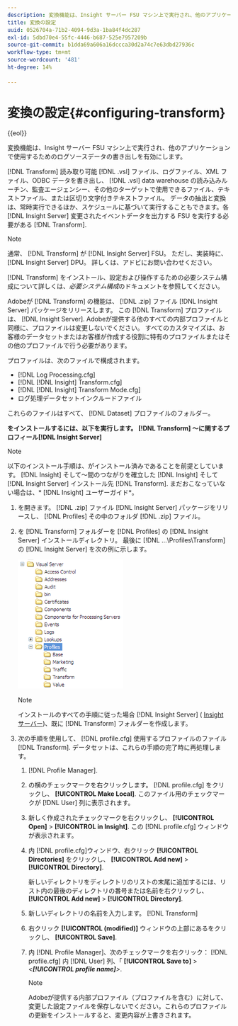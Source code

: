 ```yaml
---
description: 変換機能は、Insight サーバー FSU マシン上で実行され、他のアプリケーションで使用するためのログソースデータの書き出しを有効にします。
title: 変換の設定
uuid: 0526704a-71b2-4094-9d3a-1ba84f4dc287
exl-id: 5dbd70e4-55fc-4446-b687-525e7957209b
source-git-commit: b1dda69a606a16dccca30d2a74c7e63dbd27936c
workflow-type: tm+mt
source-wordcount: '481'
ht-degree: 14%

---
```


# 変換の設定{#configuring-transform}

{{eol}}

変換機能は、Insight サーバー FSU マシン上で実行され、他のアプリケーションで使用するためのログソースデータの書き出しを有効にします。

[!DNL Transform] 読み取り可能 [!DNL .vsl] ファイル、ログファイル、XML ファイル、ODBC データを書き出し、 [!DNL .vsl] data warehouse の読み込みルーチン、監査エージェンシー、その他のターゲットで使用できるファイル、テキストファイル、または区切り文字付きテキストファイル。 データの抽出と変換は、常時実行できるほか、スケジュールに基づいて実行することもできます。各 [!DNL Insight Server] 変更されたイベントデータを出力する FSU を実行する必要がある [!DNL Transform].

>[!NOTE]
>
>通常、 [!DNL Transform] が [!DNL Insight Server] FSU。 ただし、実装時に、 [!DNL Insight Server] DPU。 詳しくは、アドビにお問い合わせください。

[!DNL Transform] をインストール、設定および操作するための必要システム構成について詳しくは、*必要システム構成*&#x200B;のドキュメントを参照してください。

Adobeが [!DNL Transform] の機能は、 [!DNL .zip] ファイル [!DNL Insight Server] パッケージをリリースします。 この [!DNL Transform] プロファイルは、 [!DNL Insight Server]. Adobeが提供する他のすべての内部プロファイルと同様に、プロファイルは変更しないでください。 すべてのカスタマイズは、お客様のデータセットまたはお客様が作成する役割に特有のプロファイルまたはその他のプロファイルで行う必要があります。

プロファイルは、次のファイルで構成されます。

* [!DNL Log Processing.cfg]
* [!DNL [!DNL Insight] Transform.cfg]
* [!DNL [!DNL Insight] Transform Mode.cfg]
* ログ処理データセットインクルードファイル

これらのファイルはすべて、 [!DNL Dataset] プロファイルのフォルダー。

**をインストールするには、以下を実行します。 [!DNL Transform] ～に関するプロフィール[!DNL Insight Server]**

>[!NOTE]
>
>以下のインストール手順は、がインストール済みであることを前提としています。 [!DNL Insight] そして～間のつながりを確立した [!DNL Insight] そして [!DNL Insight Server] インストール先 [!DNL Transform]. まだおこなっていない場合は、* [!DNL Insight] ユーザーガイド*。

1. を開きます。 [!DNL .zip] ファイル [!DNL Insight Server] パッケージをリリースし、 [!DNL Profiles] その中のフォルダ [!DNL .zip] ファイル。
1. を [!DNL Transform] フォルダーを [!DNL Profiles] の [!DNL Insight Server] インストールディレクトリ。 最後に [!DNL ...\Profiles\Transform] の [!DNL Insight Server] を次の例に示します。

   ![ステップ情報](assets/win_installTransformProfile.png)

   >[!NOTE]
   >
   >インストールのすべての手順に従った場合 [!DNL Insight Server] ( [Insight サーバー](../../../home/c-inst-svr/c-msr-server/c-msr-server.md))、既に [!DNL Transform] フォルダーを作成します。

1. 次の手順を使用して、 [!DNL profile.cfg] 使用するプロファイルのファイル [!DNL Transform]. データセットは、これらの手順の完了時に再処理します。

   1.  [!DNL Profile Manager].
   1. の横のチェックマークを右クリックします。 [!DNL profile.cfg] をクリックし、 **[!UICONTROL Make Local]**. このファイル用のチェックマークが [!DNL User] 列に表示されます。

   1. 新しく作成されたチェックマークを右クリックし、 **[!UICONTROL Open]** > **[!UICONTROL in Insight]**. この [!DNL profile.cfg] ウィンドウが表示されます。

   1. 内 [!DNL profile.cfg]ウィンドウ、右クリック **[!UICONTROL Directories]** をクリックし、 **[!UICONTROL Add new]** > **[!UICONTROL Directory]**.

      新しいディレクトリをディレクトリのリストの末尾に追加するには、リスト内の最後のディレクトリの番号または名前を右クリックし、 **[!UICONTROL Add new]** > **[!UICONTROL Directory]**.

   1. 新しいディレクトリの名前を入力します。 [!DNL Transform]
   1. 右クリック **[!UICONTROL (modified)]** ウィンドウの上部にあるをクリックし、 **[!UICONTROL Save]**.

   1. 内 [!DNL Profile Manager]、次のチェックマークを右クリック： [!DNL profile.cfg] 内 [!DNL User] 列、「 **[!UICONTROL Save to]** > *&lt;**[!UICONTROL profile name]**>*.

      >[!NOTE]
      >
      >Adobeが提供する内部プロファイル（プロファイルを含む）に対して、変更した設定ファイルを保存しないでください。これらのプロファイルの更新をインストールすると、変更内容が上書きされます。

